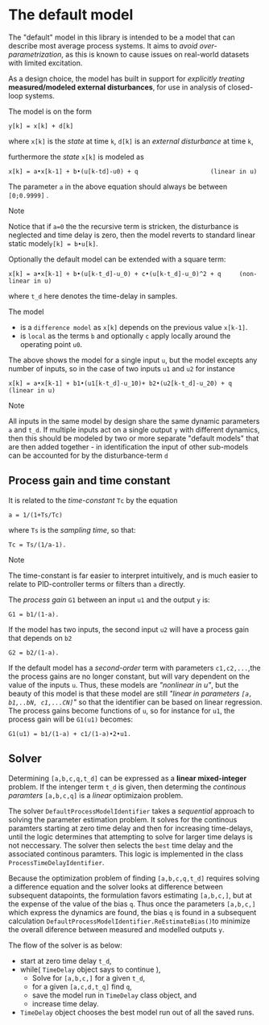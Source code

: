 # The default model

The "default" model in this library is intended to be a model that can describe most average process systems. 
It aims to *avoid over-parametrization*, as this is known to cause issues on real-world datasets with limited excitation.

As a design choice, the model has built in support for *explicitly treating* **measured/modeled external disturbances**, for use in analysis of closed-loop systems.

The model is on the form
```
y[k] = x[k] + d[k]
```
where ``x[k]`` is the *state* at time ``k``, ``d[k]`` is an *external disturbance* at time ``k``,

furthermore the *state* ``x[k]`` is modeled as
```
x[k] = a•x[k-1] + b•(u[k-td]-u0) + q					(linear in u)
```
The parameter ``a`` in the above equation should always be between ``[0;0.9999]`` . 
> [!Note]
> Notice that if ``a=0`` the the recursive term is stricken, the disturbance is neglected and time delay is zero, then the model reverts to standard linear static model``y[k] = b•u[k]``.

Optionally the default model can be extended with a square term:
``` 
x[k] = a•x[k-1] + b•(u[k-t_d]-u_0) + c•(u[k-t_d]-u_0)^2 + q		(non-linear in u)
```
where ``t_d`` here denotes the time-delay in samples.

The model 
- is a ``difference model`` as ``x[k]`` depends on the previous value ``x[k-1]``.
- is ``local`` as the terms ``b`` and optionally ``c`` apply locally around the operating point ``u0``. 

The above shows the model for a single input ``u``, but the model excepts any number of inputs, so in the case of two inputs ``u1`` and ``u2`` for instance
```
x[k] = a•x[k-1] + b1•(u1[k-t_d]-u_10)+ b2•(u2[k-t_d]-u_20) + q		(linear in u)
```

> [!Note]
> All inputs in the same model by design share the same dynamic parameters ``a`` and ``t_d``. If multiple inputs act on a single output ``y`` with different
> dynamics, then this should be modeled by two or more separate "default models" that are then added together - in identification the input of other 
> sub-models can be accounted for by the disturbance-term ``d``
  
  
##  Process gain and time constant
  

It is related to the *time-constant* ``Tc`` by the equation
```
a = 1/(1+Ts/Tc)
```  
where ``Ts`` is the *sampling time*, so that:
```
Tc = Ts/(1/a-1).
```  

> [!Note]
>The time-constant is far easier to interpret intuitively, and is much easier to relate to PID-controller terms or filters than ``a`` directly.

The *process gain* ``G1`` between an input ``u1`` and the output ``y`` is: 
```
G1 = b1/(1-a).
```
If the model has two inputs, the second input ``u2`` will have a process gain that depends on ``b2``
```
G2 = b2/(1-a).
```

If the default model has a *second-order* term with parameters ``c1,c2,...``,the the process gains are no longer constant, but will vary dependent on the value of the inputs ``u``.
Thus, these models are *"nonlinear in u"*, but the beauty of this model is that these model are still *"linear in parameters ``[a, b1,..bN, c1,...CN]``"* so that the identifier can be 
based on linear regression.
The process gains become functions of ``u``, so for instance for ``u1``, the process gain will be ``G1(u1)`` becomes:
```
G1(u1) = b1/(1-a) + c1/(1-a)•2•u1.
```



##  Solver

Determining ``[a,b,c,q,t_d]`` can be expressed as a **linear mixed-integer** problem.
If the intenger term ``t_d`` is given, then determing the *continous paramters* ``[a,b,c,q]`` is a *linear* optimizaion problem.

The solver ``DefaultProcessModelIdentifier`` takes a *sequential* approach to solving the parameter estimation problem.
It solves for the continous paramters starting at zero time delay and then for increasing time-delays, until the logic determines that 
attempting to solve for larger time delays is not neccessary. The solver then selects the ``best`` time delay and the associated continous paramters.
This logic is implemented in the class ``ProcessTimeDelayIdentifier``.

Because the optimization problem of finding ``[a,b,c,q,t_d]`` requires solving a difference equation and the solver looks at difference between subsequent datapoints, the formulation favors estimating ``[a,b,c,]``, but at the expense of the value of the bias ``q``. Thus once the parameters ``[a,b,c,]`` which express the dynamics are found, the bias ``q`` is found in a subsequent calculation 
``DefaultProcessModelIdentifier.ReEstimateBias()``to minimize the overall diference between measured and modelled outputs ``y``.

The flow of the solver is as below:

- start at zero time delay ``t_d``,
- while( ``TimeDelay`` object says to continue ),
	- Solve for ``[a,b,c,]`` for a given ``t_d``,
	- for a given ``[a,c,d,t_q]`` find ``q``,
	- save the model run in ``TimeDelay`` class object, and
	- increase time delay.
- ``TimeDelay`` object chooses the best model run out of all the saved runs.








